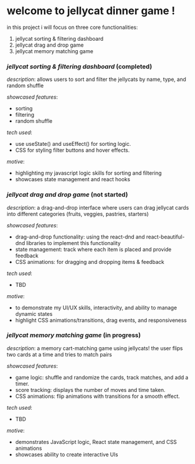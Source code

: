 # **welcome to jellycat dinner game !**

in this project i will focus on three core functionalities: 
1.  jellycat sorting & filtering dashboard
2.  jellycat drag and drop game
3.  jellycat memory matching game


### _**jellycat sorting & filtering dashboard**_ (completed)

_description_: allows users to sort and filter the jellycats by name, type, and random shuffle

_showcased features_: 
- sorting
- filtering
- random shuffle

_tech used_:
- use useState() and useEffect() for sorting logic.
- CSS for styling filter buttons and hover effects.

_motive_:
- highlighting my javascript logic skills for sorting and filtering
- showcases state management and react hooks


### _**jellycat drag and drop game**_ (not started)

_description_: a drag-and-drop interface where users can drag jellycat cards into different categories (fruits, veggies, pastries, starters)

_showcased features_: 
- drag-and-drop functionality: using the react-dnd and react-beautiful-dnd libraries to implement this functionality
- state management: track where each item is placed and provide feedback 
- CSS animations: for dragging and dropping items & feedback

_tech used_:
- TBD

_motive_:
- to demonstrate my UI/UX skills, interactivity, and ability to manage dynamic states
- highlight CSS animations/transitions, drag events, and responsiveness

### _**jellycat memory matching game**_ (in progress)

_description_: a memory cart-matching game using jellycats! the user flips two cards at a time and tries to match pairs


_showcased features_: 
- game logic: shuffle and randomize the cards, track matches, and add a timer.
- score tracking: displays the number of moves and time taken.
- CSS animations: flip animations with transitions for a smooth effect.

_tech used_:
- TBD

_motive_:
- demonstrates JavaScript logic, React state management, and CSS animations
- showcases ability to create interactive UIs


